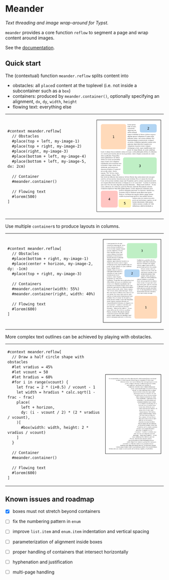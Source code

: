 # Meander
_Text threading and image wrap-around for Typst._

`meander` provides a core function `reflow` to segment a page and wrap content around images.

See the [documentation](docs/main.pdf).

## Quick start

The (contextual) function `meander.reflow` splits content into
- obstacles: all `place`d content at the toplevel (i.e. not inside a subcontainer such as a `box`)
- containers: produced by `meander.container()`, optionally specifying an alignment, `dx`, `dy`, `width`, `height`
- flowing text: everything else

<table>
<tr>
<td>

```typ
#context meander.reflow[
  // Obstacles
  #place(top + left, my-image-1)
  #place(top + right, my-image-2)
  #place(right, my-image-3)
  #place(bottom + left, my-image-4)
  #place(bottom + left, my-image-5, dx: 2cm)

  // Container
  #meander.container()

  // Flowing text
  #lorem(500)
]
```

</td>
<td>

![](gallery/multi-obstacles.png)

</td>
</tr>
</table>

Use multiple `container`s to produce layouts in columns.

<table>
<tr>
<td>

```typ
#context meander.reflow[
  // Obstacles
  #place(bottom + right, my-image-1)
  #place(center + horizon, my-image-2, dy: -1cm)
  #place(top + right, my-image-3)

  // Containers
  #meander.container(width: 55%)
  #meander.container(right, width: 40%)

  // Flowing text
  #lorem(600)
]
```

</td>
<td>

![](gallery/columns.png)

</td>
</tr>
</table>

More complex text outlines can be achieved by playing with obstacles.

<table>
<tr>
<td>

```typ
#context meander.reflow[
  // Draw a half circle shape with obstacles
  #let vradius = 45%
  #let vcount = 50
  #let hradius = 60%
  #for i in range(vcount) {
    let frac = 2 * (i+0.5) / vcount - 1
    let width = hradius * calc.sqrt(1 - frac - frac)
    place(
      left + horizon,
      dy: (i - vcount / 2) * (2 * vradius / vcount),
    )[
      #box(width: width, height: 2 * vradius / vcount)
    ]
  }

  // Container
  #meander.container()

  // Flowing text
  #lorem(600)
]
```

</td>
<td>

![](gallery/shape.png)

</td>
</tr>
</table>


## Known issues and roadmap

- [X] boxes must not stretch beyond containers
- [ ] fix the numbering pattern in `enum`
- [ ] improve `list.item` and `enum.item` indentation and vertical spacing
- [ ] parameterization of alignment inside boxes
- [ ] proper handling of containers that intersect horizontally
- [ ] hyphenation and justification
- [ ] multi-page handling


